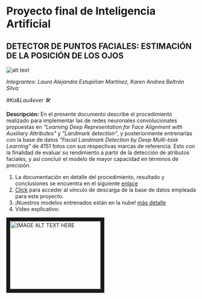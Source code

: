 # Proyecto final de Inteligencia Artificial

## DETECTOR DE PUNTOS FACIALES: ESTIMACIÓN DE LA POSICIÓN DE LOS OJOS
![alt text](https://github.com/laemD8/IA_Final/blob/main/Im%C3%A1genes/new.png)

_Integrantes: Laura Alejandra Estupiñan Martínez, Karen Andrea Beltrán Silva_

_#Ka&Lau4ever 🛠️_

**Descripción:** En el presente documento describe el procedimiento realizado para implementar las de redes neuronales convolucionales propuestas en 
_"Learning Deep Representation for Face Alignment with Auxiliary Attributes"_ y _"Landmark detection"_, y posteriormente entrenarlas con la base de datos 
_"Facial Landmark Detection by Deep Multi-task Learning"_ de 4151 fotos con sus respectivas marcas de referencia. Esto con la finalidad de evaluar su 
rendimiento a partir de la detección de atributos faciales, y así concluir el modelo de mayor capacidad en términos de precisión.

1. La documentación en detalle del procedimiento, resultado y conclusiones se encuentra en el siguiente [enlace](https://github.com/laemD8/IA_Final/blob/main/Documento/InformeFinal_IA.pdf)
2. [Click](http://mmlab.ie.cuhk.edu.hk/projects/TCDCN.html) para acceder al vínculo de descarga de la base de datos empleada para este proyecto.
3. ¡Nuestros modelos entrenados están en la nube! [ más detalle](https://livejaverianaedu-my.sharepoint.com/:f:/g/personal/karenbeltran_javeriana_edu_co/EqCQWlptRIdBvR5UfKBs20EBeNZEr6PjcaavC-lkjDLRaQ?e=g7jF1A)
4. Vídeo explicativo:

<a href="http://www.youtube.com/watch?feature=player_embedded&v=YOUTUBE_VIDEO_ID_HERE
" target="_blank"><img src="https://youtu.be/rBI1KZjfv7A" 
alt="IMAGE ALT TEXT HERE" width="240" height="180" border="10" /></a>

